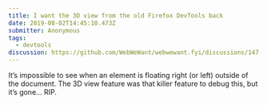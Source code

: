 ```yaml
---
title: I want the 3D view from the old Firefox DevTools back
date: 2019-08-02T14:45:10.473Z
submitter: Anonymous
tags:
  - devtools
discussion: https://github.com/WebWeWant/webwewant.fyi/discussions/147
---
```


It’s impossible to see when an element is floating right (or left) outside of the document. The 3D view feature was that killer feature to debug this, but it’s gone… RIP.

